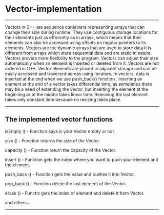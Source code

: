 # Vector-implementation

<hr>

Vectors in C++ are sequence containers representing arrays that can change their size during runtime. They use contiguous storage locations for their elements just as efficiently as in arrays, which means that their elements can also be accessed using offsets on regular pointers to its elements. Vectors are the dynamic arrays that are used to store data.It is different from arrays which store sequential data and are static in nature, Vectors provide more flexibility to the program. Vectors can adjust their size automatically when an element is inserted or deleted from it. Vectors are not ordered in C++. Vector elements are placed in adjacent storage and can be easily accessed and traversed across using iterators. In vectors, data is inserted at the end when we use push_back() function . Inserting an element at the end of a vector takes differential time, as sometimes there may be a need of extending the vector, but inserting the element at the beginning or at the middle takes linear time. Removing the last element takes only constant time because no resizing takes place.

---------------------------------------------------------------------
The implemented vector functions
---------------------------------------------------------------------


isEmpty () - Function says is your Vector empty or not. 

size () - Function returns the size of the Vector. 

capacity () - Function return the capacity of the Vector. 

insert () - Function gets the index where you want to push your element and the element. 

push_back () - Function gets the value and pushes it into Vector. 

pop_back () - Function delete the last element of the Vector. 

erase () - Functio gets the index of element and delete it from Vector. 

and others...

<hr>
